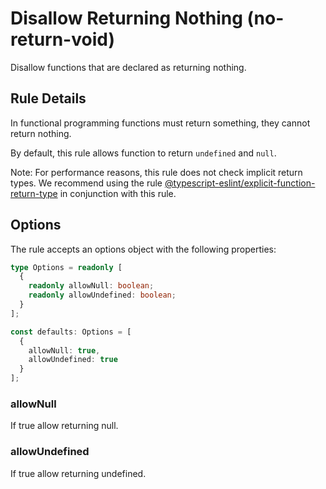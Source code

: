 # Disallow Returning Nothing (no-return-void)

Disallow functions that are declared as returning nothing.

## Rule Details

In functional programming functions must return something, they cannot return nothing.

By default, this rule allows function to return `undefined` and `null`.

Note: For performance reasons, this rule does not check implicit return types. We recommend using the rule [@typescript-eslint/explicit-function-return-type](https://github.com/typescript-eslint/typescript-eslint/blob/master/packages/eslint-plugin/docs/rules/explicit-function-return-type.md) in conjunction with this rule.

## Options

The rule accepts an options object with the following properties:

```ts
type Options = readonly [
  {
    readonly allowNull: boolean;
    readonly allowUndefined: boolean;
  }
];

const defaults: Options = [
  {
    allowNull: true,
    allowUndefined: true
  }
];
```

### allowNull

If true allow returning null.

### allowUndefined

If true allow returning undefined.
